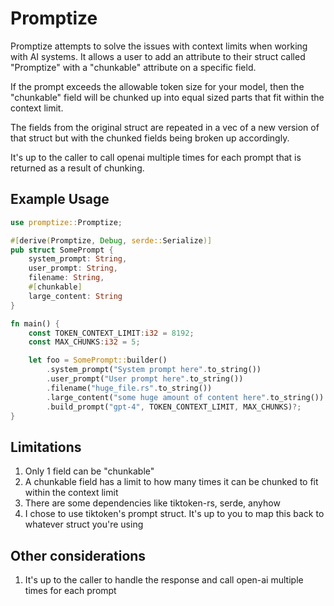 # Promptize

Promptize attempts to solve the issues with context limits when working with AI systems. It allows a user to add an attribute to their struct called "Promptize" with a "chunkable" attribute on a specific field. 

If the prompt exceeds the allowable token size for your model, then the "chunkable" field will be chunked up into equal sized parts that fit within the context limit. 

The fields from the original struct are repeated in a vec of a new version of that struct but with the chunked fields being broken up accordingly. 

It's up to the caller to call openai multiple times for each prompt that is returned as a result of chunking.

## Example Usage
```rust
use promptize::Promptize;

#[derive(Promptize, Debug, serde::Serialize)]
pub struct SomePrompt {
    system_prompt: String,
    user_prompt: String,
    filename: String,
    #[chunkable]
    large_content: String
}

fn main() {
    const TOKEN_CONTEXT_LIMIT:i32 = 8192;
    const MAX_CHUNKS:i32 = 5;

    let foo = SomePrompt::builder()
        .system_prompt("System prompt here".to_string())
        .user_prompt("User prompt here".to_string())
        .filename("huge_file.rs".to_string())
        .large_content("some huge amount of content here".to_string())
        .build_prompt("gpt-4", TOKEN_CONTEXT_LIMIT, MAX_CHUNKS)?;
}
```

## Limitations
1. Only 1 field can be "chunkable"
2. A chunkable field has a limit to how many times it can be chunked to fit within the context limit
3. There are some dependencies like tiktoken-rs, serde, anyhow
4. I chose to use tiktoken's prompt struct. It's up to you to map this back to whatever struct you're using

## Other considerations
1. It's up to the caller to handle the response and call open-ai multiple times for each prompt

